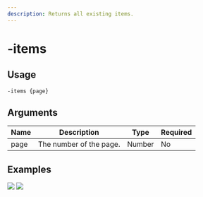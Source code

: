 ```yaml
---
description: Returns all existing items.
---
```


# -items

## Usage

```
-items {page}
```

## Arguments

| Name | Description             | Type   | Required |
| ---- | ----------------------- | ------ | -------- |
| page | The number of the page. | Number | No       |

## Examples

![](https://user-images.githubusercontent.com/111157596/234332919-ece92771-a549-4858-91e1-ee4b74ab11e0.png) ![](https://user-images.githubusercontent.com/111157596/234332965-fde06563-26c1-4e0e-bc6e-91509753a4b5.png)

